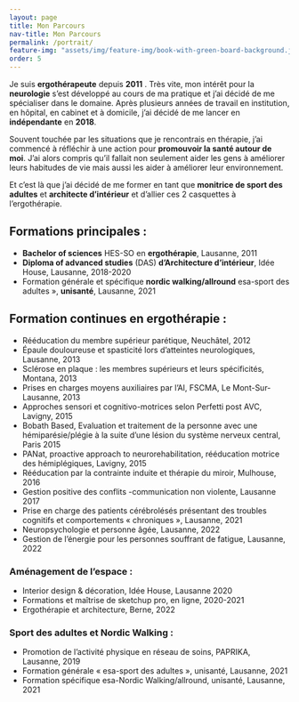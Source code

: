 ```yaml
---
layout: page
title: Mon Parcours
nav-title: Mon Parcours
permalink: /portrait/
feature-img: "assets/img/feature-img/book-with-green-board-background.jpg"
order: 5
---
```


Je suis **ergothérapeute** depuis **2011** . Très vite, mon intérêt pour la **neurologie** s’est développé au cours de ma pratique et j’ai décidé de me spécialiser dans le domaine.
Après plusieurs années de travail en institution, en hôpital, en cabinet et à domicile, j’ai décidé de me lancer en **indépendante** en **2018**.

Souvent touchée par les situations que je rencontrais en thérapie, j’ai commencé à réfléchir à une action pour **promouvoir la santé autour de moi**.
J’ai alors compris qu’il fallait non seulement aider les gens à améliorer leurs habitudes de vie mais aussi les aider à améliorer leur environnement.

Et c’est là que j’ai décidé de me former en tant que **monitrice de sport des adultes** et **architecte d’intérieur** et d’allier ces 2 casquettes à l’ergothérapie.

## Formations principales :
- **Bachelor of sciences** HES-SO en **ergothérapie**, Lausanne, 2011
- **Diploma of advanced studies** (DAS) **d’Architecture d’intérieur**, Idée House, Lausanne, 2018-2020
- Formation générale et spécifique **nordic walking/allround** esa-sport des adultes », **unisanté**, Lausanne, 2021

## Formation continues en ergothérapie :
- Rééducation du membre supérieur parétique, Neuchâtel, 2012
- Épaule douloureuse et spasticité lors d’atteintes neurologiques, Lausanne, 2013
- Sclérose en plaque : les membres supérieurs et leurs spécificités, Montana, 2013
- Prises en charges moyens auxiliaires par l’AI, FSCMA, Le Mont-Sur-Lausanne, 2013
- Approches sensori et cognitivo-motrices selon Perfetti post AVC, Lavigny, 2015
- Bobath Based, Evaluation et traitement de la personne avec une hémiparésie/plégie à la suite d’une lésion du système nerveux central, Paris 2015
- PANat, proactive approach to neurorehabilitation, rééducation motrice des hémiplégiques, Lavigny, 2015
- Rééducation par la contrainte induite et thérapie du miroir, Mulhouse, 2016
- Gestion positive des conflits -communication non violente, Lausanne 2017
- Prise en charge des patients cérébrolésés présentant des troubles cognitifs et comportements « chroniques », Lausanne, 2021
- Neuropsychologie et personne âgée, Lausanne, 2022
- Gestion de l’énergie pour les personnes souffrant de fatigue, Lausanne, 2022

### Aménagement de l’espace :

- Interior design & décoration, Idée House, Lausanne 2020
- Formations et maîtrise de sketchup pro, en ligne, 2020-2021
- Ergothérapie et architecture, Berne, 2022

### Sport des adultes et Nordic Walking :

- Promotion de l’activité physique en réseau de soins, PAPRIKA, Lausanne, 2019
- Formation générale « esa-sport des adultes », unisanté, Lausanne, 2021
- Formation spécifique esa-Nordic Walking/allround, unisanté, Lausanne, 2021
